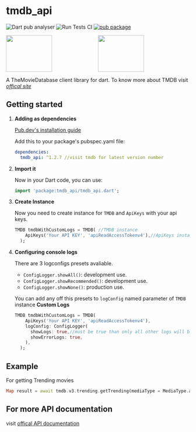 # tmdb_api

![Dart pub analyser](https://github.com/Arunnaidu3470/tmdb_api/workflows/Dart%20pub%20analyser/badge.svg?branch=master)
![Run Tests CI](https://github.com/RatakondalaArun/tmdb_api/workflows/Run%20Tests%20CI/badge.svg)
[![pub package](https://img.shields.io/pub/v/tmdb_api?color=dark%20green&include_prereleases&label=pub%20package&logo=dart)](https://pub.dartlang.org/packages/tmdb_api)
<!-- markdownlint-disable MD033 -->
<img src="https://www.themoviedb.org/assets/2/v4/logos/v2/blue_square_2-d537fb228cf3ded904ef09b136fe3fec72548ebc1fea3fbbd1ad9e36364db38b.svg" height=100px width="50%"><img src="https://dart.dev/assets/shared/dart/logo+text/horizontal/white-e71fb382ad5229792cc704b3ee7a88f8013e986d6e34f0956d89c453b454d0a5.svg" height="100px" width="50%">

A TheMovieDatabase client library for dart.
To know more about TMDB visit [*offical site*](https://www.themoviedb.org/)

## Getting started

1) **Adding as dependencies**

    [Pub.dev's installation guide](https://pub.dev/packages/tmdb_api#-installing-tab-)

    Add this to your package's pubspec.yaml file:

    ```yaml
    dependencies:
      tmdb_api: ^1.2.7 //visit tmdb for latest version number
    ```

2) **Import it**

    Now in your Dart code, you can use:

    ```dart
    import 'package:tmdb_api/tmdb_api.dart';
    ```

3) **Create Instance**

    Now you need to create instance for `TMDB` and `ApiKeys` with your api keys.

    ```dart
    TMDB tmdbWithCustomLogs = TMDB( //TMDB instance
        ApiKeys('Your API KEY', 'apiReadAccessTokenv4'),//ApiKeys instance with your keys,
      );
    ```

4) **Configuring console logs**

    There are 3 logconfigs presets avaliable.

    - `ConfigLogger.showAll()`: development use.
    - `ConfigLogger.showRecommended()`: development use.
    - `ConfigLogger.showNone()`: production use.

    You can add any off this presets to `logConfig` named parameter of `TMDB` instance
    **Custom Logs**

    ```dart
    TMDB tmdbWithCustomLogs = TMDB(
        ApiKeys('Your API KEY', 'apiReadAccessTokenv4'),
        logConfig: ConfigLogger(
          showLogs: true,//must be true than only all other logs will be shown
          showErrorLogs: true,
        ),
      );
    ```

## Example

For getting Trending movies

```dart
Map result = await tmdb.v3.trending.getTrending(mediaType = MediaType.all,timeWindow = TimeWindow.day);
```

## For more API documentation

visit [offical API documentation](https://developers.themoviedb.org/3/getting-started/introduction)
